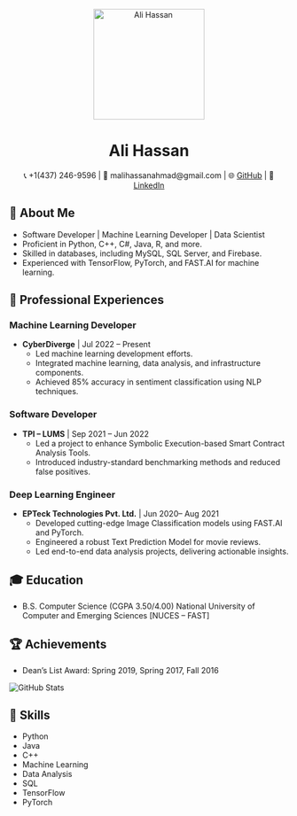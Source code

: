 <p align="center">
  <img src="https://your-image-link-here.png" alt="Ali Hassan" width="200"/>
</p>

<h1 align="center">Ali Hassan</h1>

<p align="center">
  📞 +1(437) 246-9596 | 📧 malihassanahmad@gmail.com | 🌐 <a href="https://github.com/theAliHassan">GitHub</a> | 💼 <a href="https://www.linkedin.com/in/your-linkedin-profile">LinkedIn</a>
</p>

## 🚀 About Me

- Software Developer | Machine Learning Developer | Data Scientist
- Proficient in Python, C++, C#, Java, R, and more.
- Skilled in databases, including MySQL, SQL Server, and Firebase.
- Experienced with TensorFlow, PyTorch, and FAST.AI for machine learning.

## 💼 Professional Experiences

### Machine Learning Developer

- **CyberDiverge** | Jul 2022 – Present
  - Led machine learning development efforts.
  - Integrated machine learning, data analysis, and infrastructure components.
  - Achieved 85% accuracy in sentiment classification using NLP techniques.

### Software Developer

- **TPI – LUMS** | Sep 2021 – Jun 2022
  - Led a project to enhance Symbolic Execution-based Smart Contract Analysis Tools.
  - Introduced industry-standard benchmarking methods and reduced false positives.

### Deep Learning Engineer

- **EPTeck Technologies Pvt. Ltd.** | Jun 2020– Aug 2021
  - Developed cutting-edge Image Classification models using FAST.AI and PyTorch.
  - Engineered a robust Text Prediction Model for movie reviews.
  - Led end-to-end data analysis projects, delivering actionable insights.

## 🎓 Education

- B.S. Computer Science (CGPA 3.50/4.00)
  National University of Computer and Emerging Sciences [NUCES – FAST]

## 🏆 Achievements

- Dean’s List Award: Spring 2019, Spring 2017, Fall 2016

![GitHub Stats](https://github-readme-stats.vercel.app/api?username=theAliHassan&show_icons=true&theme=dark)

## 🚀 Skills

- Python
- Java
- C++
- Machine Learning
- Data Analysis
- SQL
- TensorFlow
- PyTorch

